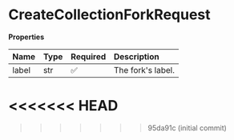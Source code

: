 # CreateCollectionForkRequest

**Properties**

| Name  | Type | Required | Description       |
| :---- | :--- | :------- | :---------------- |
| label | str  | ✅       | The fork's label. |
<<<<<<< HEAD
=======

<!-- This file was generated by liblab | https://liblab.com/ -->
>>>>>>> 95da91c (initial commit)
